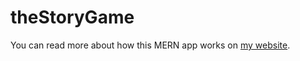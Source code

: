 # theStoryGame

You can read more about how this MERN app works on [my website](https://tomrains.github.io/full-stack-mern-app.html).
